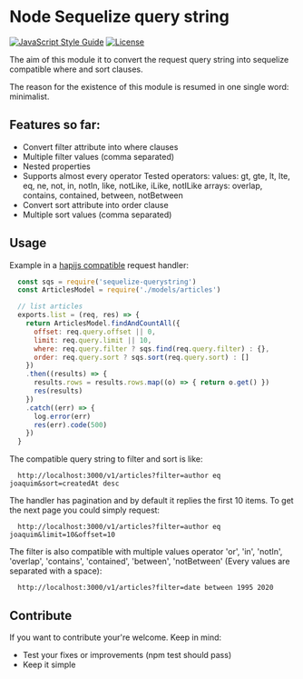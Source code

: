 # Node Sequelize query string

[![JavaScript Style Guide](https://img.shields.io/badge/code_style-standard-brightgreen.svg)](https://standardjs.com)
[![License](https://img.shields.io/npm/l/sequelize.svg?maxAge=2592000?style=plastic)](https://github.com/sequelize/sequelize/blob/master/LICENSE)

The aim of this module it to convert the request query string into sequelize compatible where and sort clauses.

The reason for the existence of this module is resumed in one single word: minimalist.

## Features so far:

- Convert filter attribute into where clauses
- Multiple filter values (comma separated)
- Nested properties
- Supports almost every operator 
Tested operators:
values: gt, gte, lt, lte, eq, ne, not, in, notIn, like, notLike, iLike, notILike
arrays: overlap, contains, contained, between, notBetween
- Convert sort attribute into order clause
- Multiple sort values (comma separated)

## Usage

Example in a [hapijs compatible](https://hapijs.com/api#route-handler) request handler:

```javascript
  const sqs = require('sequelize-querystring')
  const ArticlesModel = require('./models/articles')

  // list articles
  exports.list = (req, res) => {
    return ArticlesModel.findAndCountAll({
      offset: req.query.offset || 0,
      limit: req.query.limit || 10,
      where: req.query.filter ? sqs.find(req.query.filter) : {},
      order: req.query.sort ? sqs.sort(req.query.sort) : []
    })
    .then((results) => {
      results.rows = results.rows.map((o) => { return o.get() })
      res(results)
    })
    .catch((err) => {
      log.error(err)
      res(err).code(500)
    })
  }
```

The compatible query string to filter and sort is like:
```
  http://localhost:3000/v1/articles?filter=author eq joaquim&sort=createdAt desc
```

The handler has pagination and by default it replies the first 10 items. To get the next page you could simply request:

```
  http://localhost:3000/v1/articles?filter=author eq joaquim&limit=10&offset=10
```

The filter is also compatible with multiple values operator 'or', 'in', 'notIn', 'overlap', 'contains', 'contained', 'between', 'notBetween' (Every values are separated with a space):

```
  http://localhost:3000/v1/articles?filter=date between 1995 2020
```
## Contribute

If you want to contribute your're welcome. Keep in mind:

- Test your fixes or improvements (npm test should pass)
- Keep it simple
